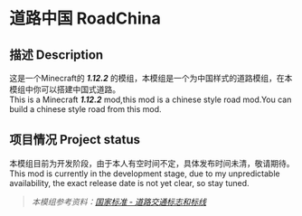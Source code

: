 # 道路中国 RoadChina
## 描述 Description
这是一个Minecraft的 ___1.12.2___ 的模组，本模组是一个为中国样式的道路模组，在本模组中你可以搭建中国式道路。  
This is a Minecraft ___1.12.2___ mod,this mod is a chinese style road mod.You can build a chinese style road from this mod.  
## 项目情况 Project status
本模组目前为开发阶段，由于本人有空时间不定，具体发布时间未清，敬请期待。  
This mod is currently in the development stage, due to my unpredictable availability, the exact release date is not yet clear, so stay tuned.  
> *本模组参考资料：[国家标准 - 道路交通标志和标线](http://jtst.mot.gov.cn/gb/search/gbDetailed?id=e424d8a7313d0ce7d19c6773ad0cdf51)*
